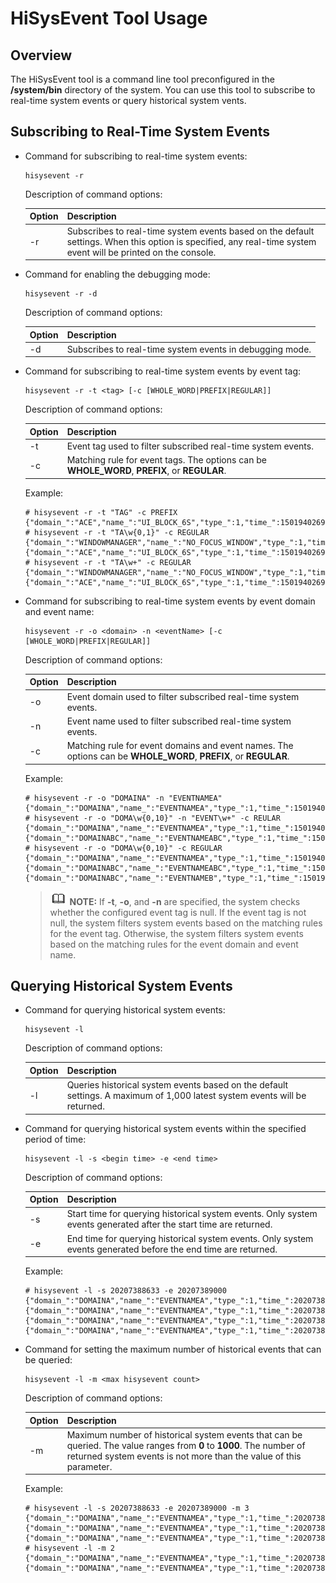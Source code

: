# HiSysEvent Tool Usage<a name="EN-US_TOPIC_0000001231614021"></a>

## Overview<a name="section1886702718521"></a>

The HiSysEvent tool is a command line tool preconfigured in the **/system/bin** directory of the system. You can use this tool to subscribe to real-time system events or query historical system vents.

## Subscribing to Real-Time System Events<a name="section1210623418527"></a>

-   Command for subscribing to real-time system events:

    ```
    hisysevent -r
    ```

    Description of command options:

    | Option| Description|
    | -------- | --------- |
    | -r&nbsp;        | Subscribes to real-time system events based on the default settings. When this option is specified, any real-time system event will be printed on the console.|

-   Command for enabling the debugging mode:

    ```
    hisysevent -r -d
    ```

    Description of command options:

    | Option| Description|
    | -------- | --------- |
    | -d       | Subscribes to real-time system events in debugging mode.|

-   Command for subscribing to real-time system events by event tag:

    ```
    hisysevent -r -t <tag> [-c [WHOLE_WORD|PREFIX|REGULAR]]
    ```

    Description of command options:

    | Option| Description|
    | -------- | --------- |
    | -t&nbsp;        | Event tag used to filter subscribed real-time system events.|
    | -c&nbsp;        | Matching rule for event tags. The options can be **WHOLE_WORD**, **PREFIX**, or **REGULAR**.|

    Example:

    ```
    # hisysevent -r -t "TAG" -c PREFIX
    {"domain_":"ACE","name_":"UI_BLOCK_6S","type_":1,"time_":1501940269812,"tz_":"+0000","tag_":"TAG1","pid_":1428,"tid_":1452,"uid_":10001,"level_":"CRITICAL","info_":""}
    # hisysevent -r -t "TA\w{0,1}" -c REGULAR
    {"domain_":"WINDOWMANAGER","name_":"NO_FOCUS_WINDOW","type_":1,"time_":1501940269802,"tz_":"+0000","tag_":"TAG","pid_":1428,"tid_":1433,"uid_":10001,"level_":"CRITICAL","info_":""}
    {"domain_":"ACE","name_":"UI_BLOCK_6S","type_":1,"time_":1501940269812,"tz_":"+0000","tag_":"TAG1","pid_":1428,"tid_":1452,"uid_":10001,"level_":"CRITICAL","info_":""}
    # hisysevent -r -t "TA\w+" -c REGULAR
    {"domain_":"WINDOWMANAGER","name_":"NO_FOCUS_WINDOW","type_":1,"time_":1501940269802,"tz_":"+0000","tag_":"TAG","pid_":1428,"tid_":1433,"uid_":10001,"level_":"CRITICAL","info_":""}
    {"domain_":"ACE","name_":"UI_BLOCK_6S","type_":1,"time_":1501940269812,"tz_":"+0000","tag_":"TAG1","pid_":1428,"tid_":1452,"uid_":10001,"level_":"CRITICAL","info_":""}
    ```

-   Command for subscribing to real-time system events by event domain and event name:

    ```
    hisysevent -r -o <domain> -n <eventName> [-c [WHOLE_WORD|PREFIX|REGULAR]]
    ```

    Description of command options:

    | Option| Description|
    | -------- | --------- |
    | -o       | Event domain used to filter subscribed real-time system events.|
    | -n       | Event name used to filter subscribed real-time system events.|
    | -c       | Matching rule for event domains and event names. The options can be **WHOLE_WORD**, **PREFIX**, or **REGULAR**.|

    Example:

    ```
    # hisysevent -r -o "DOMAINA" -n "EVENTNAMEA"
    {"domain_":"DOMAINA","name_":"EVENTNAMEA","type_":1,"time_":1501940269802,"tz_":"+0000","pid_":1428,"tid_":1333,"uid_":10002,"level_":"CRITICAL","info_":""}
    # hisysevent -r -o "DOMA\w{0,10}" -n "EVENT\w+" -c REULAR
    {"domain_":"DOMAINA","name_":"EVENTNAMEA","type_":1,"time_":1501940269802,"tz_":"+0000","pid_":1428,"tid_":1333,"uid_":10002,"level_":"CRITICAL","info_":""}
    {"domain_":"DOMAINABC","name_":"EVENTNAMEABC","type_":1,"time_":1501940269938,"tz_":"+0000","pid_":1428,"tid_":1336,"uid_":10002,"level_":"CRITICAL","info_":""}
    # hisysevent -r -o "DOMA\w{0,10}" -c REGULAR
    {"domain_":"DOMAINA","name_":"EVENTNAMEA","type_":1,"time_":1501940269802,"tz_":"+0000","pid_":1428,"tid_":1333,"uid_":10002,"level_":"CRITICAL","info_":""}
    {"domain_":"DOMAINABC","name_":"EVENTNAMEABC","type_":1,"time_":1501940269938,"tz_":"+0000","pid_":1428,"tid_":1336,"uid_":10002,"level_":"CRITICAL","info_":""}
    {"domain_":"DOMAINABC","name_":"EVENTNAMEB","type_":1,"time_":1501940279938,"tz_":"+0000","pid_":1428,"tid_":1344,"uid_":10002,"level_":"CRITICAL","info_":""}
    ```

    >![](../public_sys-resources/icon-note.gif) **NOTE:**
    >If **-t**, **-o**, and **-n** are specified, the system checks whether the configured event tag is null. If the event tag is not null, the system filters system events based on the matching rules for the event tag. Otherwise, the system filters system events based on the matching rules for the event domain and event name.

## Querying Historical System Events<a name="section1210623418539"></a>

-   Command for querying historical system events:

    ```
    hisysevent -l
    ```

    Description of command options:

    | Option| Description|
    | -------- | --------- |
    | -l       | Queries historical system events based on the default settings. A maximum of 1,000 latest system events will be returned.|

-   Command for querying historical system events within the specified period of time:

    ```
    hisysevent -l -s <begin time> -e <end time>
    ```

    Description of command options:

    | Option| Description|
    | -------- | --------- |
    | -s       | Start time for querying historical system events. Only system events generated after the start time are returned.|
    | -e       | End time for querying historical system events. Only system events generated before the end time are returned.|

    Example:

    ```
    # hisysevent -l -s 20207388633 -e 20207389000
    {"domain_":"DOMAINA","name_":"EVENTNAMEA","type_":1,"time_":20207388633,"tz_":"+0000","pid_":1428,"tid_":1333,"uid_":10002,"level_":"CRITICAL","info_":""}
    {"domain_":"DOMAINA","name_":"EVENTNAMEA","type_":1,"time_":20207388634,"tz_":"+0000","pid_":1428,"tid_":1333,"uid_":10002,"level_":"CRITICAL","info_":""}
    {"domain_":"DOMAINA","name_":"EVENTNAMEA","type_":1,"time_":20207388900,"tz_":"+0000","pid_":1428,"tid_":1333,"uid_":10002,"level_":"CRITICAL","info_":""}
    {"domain_":"DOMAINA","name_":"EVENTNAMEA","type_":1,"time_":20207389000,"tz_":"+0000","pid_":1428,"tid_":1333,"uid_":10002,"level_":"CRITICAL","info_":""}
    ```

-   Command for setting the maximum number of historical events that can be queried:

    ```
    hisysevent -l -m <max hisysevent count>
    ```

    Description of command options:

    | Option| Description|
    | -------- | --------- |
    | -m       | Maximum number of historical system events that can be queried. The value ranges from **0** to **1000**. The number of returned system events is not more than the value of this parameter.|

    Example:

    ```
    # hisysevent -l -s 20207388633 -e 20207389000 -m 3
    {"domain_":"DOMAINA","name_":"EVENTNAMEA","type_":1,"time_":20207388634,"tz_":"+0000","pid_":1428,"tid_":1333,"uid_":10002,"level_":"CRITICAL","info_":""}
    {"domain_":"DOMAINA","name_":"EVENTNAMEA","type_":1,"time_":20207388900,"tz_":"+0000","pid_":1428,"tid_":1333,"uid_":10002,"level_":"CRITICAL","info_":""}
    {"domain_":"DOMAINA","name_":"EVENTNAMEA","type_":1,"time_":20207389000,"tz_":"+0000","pid_":1428,"tid_":1333,"uid_":10002,"level_":"CRITICAL","info_":""}
    # hisysevent -l -m 2
    {"domain_":"DOMAINA","name_":"EVENTNAMEA","type_":1,"time_":20207388633,"tz_":"+0000","pid_":1428,"tid_":1333,"uid_":10002,"level_":"CRITICAL","info_":""}
    {"domain_":"DOMAINA","name_":"EVENTNAMEA","type_":1,"time_":20207388634,"tz_":"+0000","pid_":1428,"tid_":1333,"uid_":10002,"level_":"CRITICAL","info_":""}
    ```


